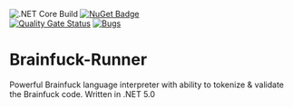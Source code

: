 ![.NET Core Build](https://github.com/nikolayresh/Brainfuck-Runner/actions/workflows/dotnet-core.yml/badge.svg)
[![NuGet Badge](https://buildstats.info/nuget/Brainfuck-Runner)](https://www.nuget.org/packages/Brainfuck-Runner/)  
[![Quality Gate Status](https://sonarcloud.io/api/project_badges/measure?project=nikolayresh_Brainfuck-Runner&metric=alert_status)](https://sonarcloud.io/dashboard?id=nikolayresh_Brainfuck-Runner)
[![Bugs](https://sonarcloud.io/api/project_badges/measure?project=nikolayresh_Brainfuck-Runner&metric=bugs)](https://sonarcloud.io/dashboard?id=nikolayresh_Brainfuck-Runner)

# Brainfuck-Runner
Powerful Brainfuck language interpreter with ability to tokenize &amp; validate the Brainfuck code. 
Written in .NET 5.0
